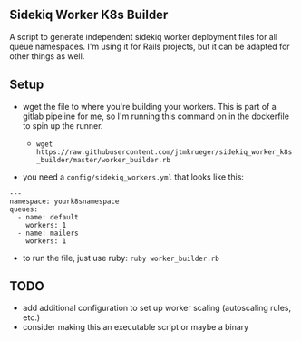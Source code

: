 Sidekiq Worker K8s Builder
--------------------------

A script to generate independent sidekiq worker deployment files for all queue namespaces. I'm using it for Rails projects, but it can be adapted for other things as well.

## Setup

* wget the file to where you're building your workers. This is part of a gitlab pipeline for me, so I'm running this command on in the dockerfile to spin up the runner.

  * `wget https://raw.githubusercontent.com/jtmkrueger/sidekiq_worker_k8s_builder/master/worker_builder.rb`

* you need a `config/sidekiq_workers.yml` that looks like this:
```
---
namespace: yourk8snamespace
queues:
  - name: default
    workers: 1
  - name: mailers
    workers: 1
```

* to run the file, just use ruby: `ruby worker_builder.rb`

## TODO

* add additional configuration to set up worker scaling (autoscaling rules, etc.)
* consider making this an executable script or maybe a binary
